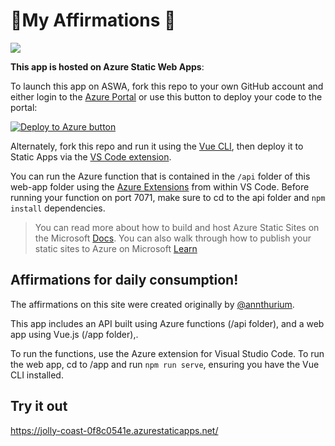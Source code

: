 # 🦋My Affirmations 🦋

[![](https://img.shields.io/endpoint?url=https%3A%2F%2Faka.ms%2Fvso-badge)](https://online.visualstudio.com/environments/new?name=My%20Affirmations&repo=jlooper/my-affirmations)

**This app is hosted on Azure Static Web Apps**:

To launch this app on ASWA, fork this repo to your own GitHub account and either login to the [Azure Portal](https://aka.ms/trystaticwebapps) or use this button to deploy your code to the portal:

[![Deploy to Azure button](https://aka.ms/deploytoazurebutton)](https://portal.azure.com/?feature.customportal=false&WT.mc_id=affirmations-github-jelooper#create/Microsoft.StaticApp)

Alternately, fork this repo and run it using the [Vue CLI](https://cli.vuejs.org/), then deploy it to Static Apps via the [VS Code extension](https://marketplace.visualstudio.com/items?itemName=ms-azuretools.vscode-azurestaticwebapps?WT.mc_id=affirmations-github-jelooper).

You can run the Azure function that is contained in the `/api` folder of this web-app folder using the [Azure Extensions](https://code.visualstudio.com/docs/azure/extensions?WT.mc_id=affirmations-github-jelooper) from within VS Code. Before running your function on port 7071, make sure to cd to the api folder and `npm install` dependencies.

> You can read more about how to build and host Azure Static Sites on the Microsoft [Docs](https://docs.microsoft.com/azure/static-web-apps/overview?WT.mc_id=affirmations-github-jelooper). You can also walk through how to publish your static sites to Azure on Microsoft [Learn](https://docs.microsoft.com/en-us/learn/modules/publish-app-service-static-web-app-api?WT.mc_id=green-github-jelooper)

## Affirmations for daily consumption!

The affirmations on this site were created originally by [@annthurium](https://github.com/annthurium/affirmations/blob/master/affirmations.js).

This app includes an API built using Azure functions (/api folder), and a web app using Vue.js (/app folder),.

To run the functions, use the Azure extension for Visual Studio Code. To run the web app, cd to /app and run `npm run serve`, ensuring you have the Vue CLI installed.

## Try it out

https://jolly-coast-0f8c0541e.azurestaticapps.net/
